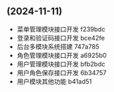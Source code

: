 ##  (2024-11-11)

* 菜单管理模块接口开发 f239bdc
* 登录和验证码接口开发 bce42fe
* 后台多模块系统搭建 747a785
* 角色管理模块接口开发 a6925b0
* 用户管理模块接口开发 bfb2bdc
* 用户角色保存接口开发 6b34757
* 用户模块其他功能 b41ad51



